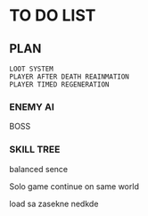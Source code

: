 # TO DO LIST

## PLAN
```
LOOT SYSTEM
PLAYER AFTER DEATH REAINMATION
PLAYER TIMED REGENERATION
```
### ENEMY AI
BOSS

### SKILL TREE
balanced sence

Solo game continue on same world

load sa zasekne nedkde